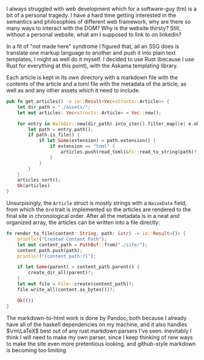 I always struggled with web development which for a software-guy (tm) is a bit of a personal tragedy. I have a hard time getting interested in the semantics and philosophies of different web framework, why are there so many ways to interact with the DOM? Why is the website thirsty? Still, without a personal website, what am I supposed to link to on linkedin?

In a fit of "not made here" syndrome I figured that, all an SSG does is translate one markup language to another and push it into plain text templates, I might as well do it myself. I decided to use Rust (because I use Rust for everything at this point), with the Askama templating library. 

Each article is kept in its own directory with a markdown file with the contents of the article and a toml file with the metadata of the article, as well as and any other assets which it need to include.

```rust
pub fn get_articles() -> io::Result<Vec<structs::Article>> {
    let dir_path = "./assets/";
    let mut articles: Vec<structs::Article> = Vec::new();

    for entry in WalkDir::new(dir_path).into_iter().filter_map(|e| e.ok()) {
        let path = entry.path();
        if path.is_file() {
            if let Some(extension) = path.extension() {
                if extension == "toml" {
                    articles.push(read_toml(&fs::read_to_string(path)?));
                }
            }
        }
    }
    articles.sort();
    Ok(articles)
}
```
Unsurpisingly, the ```Article``` struct is mostly strings with a ```NaiveDate``` field, from which the ```Ord``` trait is implemented so the articles are rendered to the final site in chronological order. After all the metadata is in a neat and organized array, the articles can be written into a file directly:

```rust 
fn render_to_file(content: String, path: &str) -> io::Result<()> {
    println!("Created Content Path");
    let mut content_path = PathBuf::from("./site/");
    content_path.push(path);
    println!("{content_path:?}");

    if let Some(parent) = content_path.parent() {
        create_dir_all(parent)?;
    }
    let mut file = File::create(content_path)?;
    file.write_all(content.as_bytes())?;

    Ok(())
}
```

The markdown-to-html work is done by Pandoc, both because I already have all of the haskell dependencies on my machine, and it also handles $\rm\LaTeX$ best out of any rust markdown parsers I've seen. Inevitably I think I will need to make my own parser, since I keep thinking of new ways to make the site even more pretentious looking, and github-style markdown is becoming too limiting.


